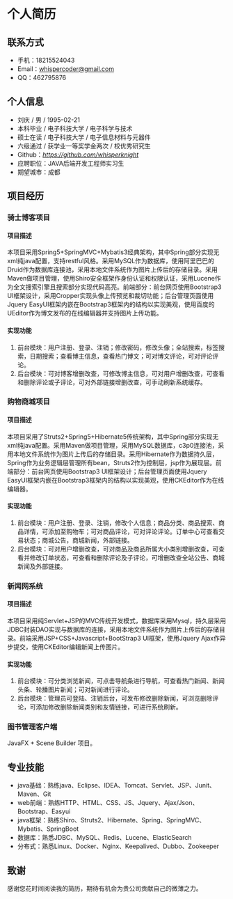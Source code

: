 # 个人简历

## 联系方式
- 手机：18215524043
- Email：whispercoder@gmail.com
- QQ：462795876

## 个人信息
 - 刘庆 / 男 / 1995-02-21 
 - 本科毕业 / 电子科技大学 / 电子科学与技术
 - 硕士在读 / 电子科技大学 / 电子信息材料与元器件
 - 六级通过 / 获学业一等奖学金两次 / 校优秀研究生
 - Github：_https://github.com/whisperknight_
 - 应聘职位：JAVA后端开发工程师实习生
 - 期望城市：成都

## 项目经历

### 骑士博客项目 

#### 项目描述
本项目采用Spring5+SpringMVC+Mybatis3经典架构，其中Spring部分实现无xml纯java配置，支持restful风格。采用MySQL作为数据库，使用阿里巴巴的Druid作为数据库连接池，采用本地文件系统作为图片上传后的存储目录。采用Maven做项目管理，使用Shiro安全框架作身份认证和权限认证，采用Lucene作为全文搜索引擎且搜索部分实现代码高亮。前端部分：前台网页使用Bootstrap3 UI框架设计，采用Cropper实现头像上传预览和裁切功能；后台管理页面使用Jquery EasyUI框架内嵌在Bootstrap3框架内的结构以实现美观，使用百度的UEditor作为博文发布的在线编辑器并支持图片上传功能。

#### 实现功能
1. 前台模块：用户注册、登录、注销；修改密码，修改头像；全站搜索，标签搜索，日期搜索；查看博主信息，查看热门博文；可对博文评论，可对评论评论。
2. 后台模块：可对博客增删改查，可修改博主信息，可对用户增删改查，可查看和删除评论或子评论，可对外部链接增删改查，可手动刷新系统缓存。

### 购物商城项目

#### 项目描述
本项目采用了Struts2+Spring5+Hibernate5传统架构，其中Spring部分实现无xml纯java配置。采用Maven做项目管理，采用MySQL数据库，c3p0连接池，采用本地文件系统作为图片上传后的存储目录。采用Hibernate作为数据持久层，Spring作为业务逻辑层管理所有bean，Struts2作为控制层，jsp作为展现层。前端部分：前台网页使用Bootstrap3 UI框架设计；后台管理页面使用Jquery EasyUI框架内嵌在Bootstrap3框架内的结构以实现美观，使用CKEditor作为在线编辑器。

#### 实现功能
1. 前台模块：用户注册、登录、注销，修改个人信息；商品分类、商品搜索、商品详情，可添加至购物车；可对商品评论，可对评论评论。订单中心可查看交易状态；商城公告，商城新闻，外部链接。
2. 后台模块：可对用户增删改查，可对商品及商品所属大小类别增删改查，可查看并修改订单状态，可查看和删除评论及子评论，可增删改查全站公告、商城新闻及外部链接。

### 新闻网系统

#### 项目描述
本项目采用纯Servlet+JSP的MVC传统开发模式，数据库采用Mysql，持久层采用JDBC封装DAO实现与数据库的连接，采用本地文件系统作为图片上传后的存储目录。前端采用JSP+CSS+Javascript+BootStrap3 UI框架，使用Jquery Ajax作异步提交，使用CKEditor编辑新闻上传图片。

#### 实现功能
1. 前台模块：可分类浏览新闻，可点击导航条进行导航，可查看热门新闻、新闻头条、轮播图片新闻；可对新闻进行评论。
2. 后台模块：管理员可登陆、注销后台，可发布修改删除新闻，可浏览删除评论，可添加修改删除新闻类别和友情链接，可进行系统刷新。

### 图书管理客户端
JavaFX + Scene Builder 项目。


## 专业技能
- java基础：熟练java、Eclipse、IDEA、Tomcat、Servlet、JSP、Junit、Maven、Git
- web前端：熟练HTTP、HTML、CSS、JS、Jquery、Ajax/Json、Bootstrap、Easyui
- java框架：熟练Shiro、Struts2、Hibernate、Spring、SpringMVC、Mybatis、SpringBoot
- 数据库：熟悉JDBC、MySQL、Redis、Lucene、ElasticSearch
- 分布式：熟悉Linux、Docker、Nginx、Keepalived、Dubbo、Zookeeper

## 致谢
感谢您花时间阅读我的简历，期待有机会为贵公司贡献自己的微薄之力。
